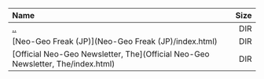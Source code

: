 |Name|Size|
|:---|---:|
|[..](../index.html)|DIR|
|[Neo-Geo Freak (JP)](Neo-Geo Freak (JP)/index.html)|DIR|
|[Official Neo-Geo Newsletter, The](Official Neo-Geo Newsletter, The/index.html)|DIR|
